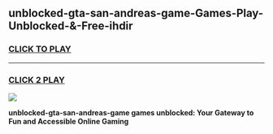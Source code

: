 
## unblocked-gta-san-andreas-game-Games-Play-Unblocked-&-Free-ihdir
<h3>
<a href="https://premium76.site?title=unblocked-gta-san-andreas-game&ref=24A">CLICK TO PLAY</a></h3>
<hr>

<h3>
<a href="https://premium76.site?title=unblocked-gta-san-andreas-game&ref=24A">CLICK 2 PLAY</a>
  
</h3>

<a href="https://premium76.site?title=unblocked-gta-san-andreas-game&ref=24A"><img src="https://clearcache.store/games.png"></a>


**unblocked-gta-san-andreas-game games unblocked: Your Gateway to Fun and Accessible Online Gaming**
